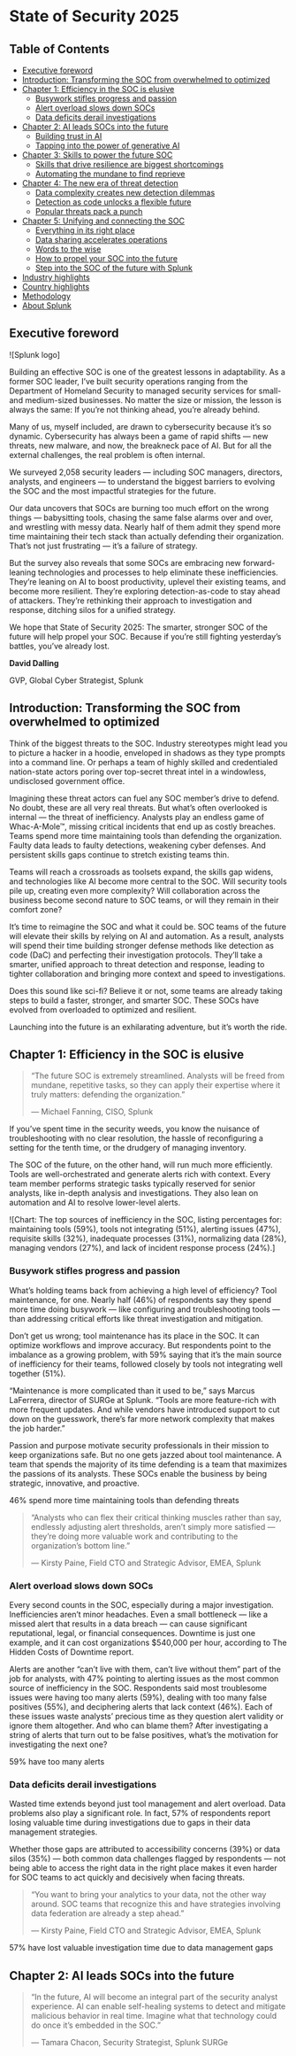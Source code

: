 # State of Security 2025

## Table of Contents
- [Executive foreword](#executive-foreword)
- [Introduction: Transforming the SOC from overwhelmed to optimized](#introduction-transforming-the-soc-from-overwhelmed-to-optimized)
- [Chapter 1: Efficiency in the SOC is elusive](#chapter-1-efficiency-in-the-soc-is-elusive)
  - [Busywork stifles progress and passion](#busywork-stifles-progress-and-passion)
  - [Alert overload slows down SOCs](#alert-overload-slows-down-socs)
  - [Data deficits derail investigations](#data-deficits-derail-investigations)
- [Chapter 2: AI leads SOCs into the future](#chapter-2-ai-leads-socs-into-the-future)
  - [Building trust in AI](#building-trust-in-ai)
  - [Tapping into the power of generative AI](#tapping-into-the-power-of-generative-ai)
- [Chapter 3: Skills to power the future SOC](#chapter-3-skills-to-power-the-future-soc)
  - [Skills that drive resilience are biggest shortcomings](#skills-that-drive-resilience-are-biggest-shortcomings)
  - [Automating the mundane to find reprieve](#automating-the-mundane-to-find-reprieve)
- [Chapter 4: The new era of threat detection](#chapter-4-the-new-era-of-threat-detection)
  - [Data complexity creates new detection dilemmas](#data-complexity-creates-new-detection-dilemmas)
  - [Detection as code unlocks a flexible future](#detection-as-code-unlocks-a-flexible-future)
  - [Popular threats pack a punch](#popular-threats-pack-a-punch)
- [Chapter 5: Unifying and connecting the SOC](#chapter-5-unifying-and-connecting-the-soc)
  - [Everything in its right place](#everything-in-its-right-place)
  - [Data sharing accelerates operations](#data-sharing-accelerates-operations)
  - [Words to the wise](#words-to-the-wise)
  - [How to propel your SOC into the future](#how-to-propel-your-soc-into-the-future)
  - [Step into the SOC of the future with Splunk](#step-into-the-soc-of-the-future-with-splunk)
- [Industry highlights](#industry-highlights)
- [Country highlights](#country-highlights)
- [Methodology](#methodology)
- [About Splunk](#about-splunk)

## Executive foreword

![Splunk logo]

Building an effective SOC is one of the greatest lessons in adaptability. As a former SOC leader, I’ve built security operations ranging from the Department of Homeland Security to managed security services for small- and medium-sized businesses. No matter the size or mission, the lesson is always the same: If you’re not thinking ahead, you’re already behind.

Many of us, myself included, are drawn to cybersecurity because it’s so dynamic. Cybersecurity has always been a game of rapid shifts — new threats, new malware, and now, the breakneck pace of AI. But for all the external challenges, the real problem is often internal.

We surveyed 2,058 security leaders — including SOC managers, directors, analysts, and engineers — to understand the biggest barriers to evolving the SOC and the most impactful strategies for the future.

Our data uncovers that SOCs are burning too much effort on the wrong things — babysitting tools, chasing the same false alarms over and over, and wrestling with messy data. Nearly half of them admit they spend more time maintaining their tech stack than actually defending their organization. That’s not just frustrating — it’s a failure of strategy.

But the survey also reveals that some SOCs are embracing new forward-leaning technologies and processes to help eliminate these inefficiencies. They’re leaning on AI to boost productivity, uplevel their existing teams, and become more resilient. They’re exploring detection-as-code to stay ahead of attackers. They’re rethinking their approach to investigation and response, ditching silos for a unified strategy.

We hope that State of Security 2025: The smarter, stronger SOC of the future will help propel your SOC. Because if you’re still fighting yesterday’s battles, you’ve already lost.

**David Dalling**

GVP, Global Cyber Strategist, Splunk

## Introduction: Transforming the SOC from overwhelmed to optimized

Think of the biggest threats to the SOC. Industry stereotypes might lead you to picture a hacker in a hoodie, enveloped in shadows as they type prompts into a command line. Or perhaps a team of highly skilled and credentialed nation-state actors poring over top-secret threat intel in a windowless, undisclosed government office.

Imagining these threat actors can fuel any SOC member’s drive to defend. No doubt, these are all very real threats. But what’s often overlooked is internal — the threat of inefficiency. Analysts play an endless game of Whac-A-Mole™, missing critical incidents that end up as costly breaches. Teams spend more time maintaining tools than defending the organization. Faulty data leads to faulty detections, weakening cyber defenses. And persistent skills gaps continue to stretch existing teams thin.

Teams will reach a crossroads as toolsets expand, the skills gap widens, and technologies like AI become more central to the SOC. Will security tools pile up, creating even more complexity? Will collaboration across the business become second nature to SOC teams, or will they remain in their comfort zone?

It’s time to reimagine the SOC and what it could be. SOC teams of the future will elevate their skills by relying on AI and automation. As a result, analysts will spend their time building stronger defense methods like detection as code (DaC) and perfecting their investigation protocols. They’ll take a smarter, unified approach to threat detection and response, leading to tighter collaboration and bringing more context and speed to investigations.

Does this sound like sci-fi? Believe it or not, some teams are already taking steps to build a faster, stronger, and smarter SOC. These SOCs have evolved from overloaded to optimized and resilient.

Launching into the future is an exhilarating adventure, but it’s worth the ride.

## Chapter 1: Efficiency in the SOC is elusive

> “The future SOC is extremely streamlined. Analysts will be freed from mundane, repetitive tasks, so they can apply their expertise where it truly matters: defending the organization.”
>
> — Michael Fanning, CISO, Splunk

If you’ve spent time in the security weeds, you know the nuisance of troubleshooting with no clear resolution, the hassle of reconfiguring a setting for the tenth time, or the drudgery of managing inventory.

The SOC of the future, on the other hand, will run much more efficiently. Tools are well-orchestrated and generate alerts rich with context. Every team member performs strategic tasks typically reserved for senior analysts, like in-depth analysis and investigations. They also lean on automation and AI to resolve lower-level alerts.

![Chart: The top sources of inefficiency in the SOC, listing percentages for: maintaining tools (59%), tools not integrating (51%), alerting issues (47%), requisite skills (32%), inadequate processes (31%), normalizing data (28%), managing vendors (27%), and lack of incident response process (24%).]

### Busywork stifles progress and passion

What’s holding teams back from achieving a high level of efficiency? Tool maintenance, for one. Nearly half (46%) of respondents say they spend more time doing busywork — like configuring and troubleshooting tools — than addressing critical efforts like threat investigation and mitigation.

Don’t get us wrong; tool maintenance has its place in the SOC. It can optimize workflows and improve accuracy. But respondents point to the imbalance as a growing problem, with 59% saying that it’s the main source of inefficiency for their teams, followed closely by tools not integrating well together (51%).

“Maintenance is more complicated than it used to be,” says Marcus LaFerrera, director of SURGe at Splunk. “Tools are more feature-rich with more frequent updates. And while vendors have introduced support to cut down on the guesswork, there’s far more network complexity that makes the job harder.”

Passion and purpose motivate security professionals in their mission to keep organizations safe. But no one gets jazzed about tool maintenance. A team that spends the majority of its time defending is a team that maximizes the passions of its analysts. These SOCs enable the business by being strategic, innovative, and proactive.

46% spend more time maintaining tools than defending threats

> “Analysts who can flex their critical thinking muscles rather than say, endlessly adjusting alert thresholds, aren’t simply more satisfied — they’re doing more valuable work and contributing to the organization’s bottom line.”
>
> — Kirsty Paine, Field CTO and Strategic Advisor, EMEA, Splunk

### Alert overload slows down SOCs

Every second counts in the SOC, especially during a major investigation. Inefficiencies aren’t minor headaches. Even a small bottleneck — like a missed alert that results in a data breach — can cause significant reputational, legal, or financial consequences. Downtime is just one example, and it can cost organizations $540,000 per hour, according to The Hidden Costs of Downtime report.

Alerts are another “can’t live with them, can’t live without them” part of the job for analysts, with 47% pointing to alerting issues as the most common source of inefficiency in the SOC. Respondents said most troublesome issues were having too many alerts (59%), dealing with too many false positives (55%), and deciphering alerts that lack context (46%). Each of these issues waste analysts’ precious time as they question alert validity or ignore them altogether. And who can blame them? After investigating a string of alerts that turn out to be false positives, what’s the motivation for investigating the next one?

59% have too many alerts

### Data deficits derail investigations

Wasted time extends beyond just tool management and alert overload. Data problems also play a significant role. In fact, 57% of respondents report losing valuable time during investigations due to gaps in their data management strategies.

Whether those gaps are attributed to accessibility concerns (39%) or data silos (35%) — both common data challenges flagged by respondents — not being able to access the right data in the right place makes it even harder for SOC teams to act quickly and decisively when facing threats.

> “You want to bring your analytics to your data, not the other way around. SOC teams that recognize this and have strategies involving data federation are already a step ahead.”
>
> — Kirsty Paine, Field CTO and Strategic Advisor, EMEA, Splunk

57% have lost valuable investigation time due to data management gaps

## Chapter 2: AI leads SOCs into the future

> “In the future, AI will become an integral part of the security analyst experience. AI can enable self-healing systems to detect and mitigate malicious behavior in real time. Imagine what that technology could do once it’s embedded in the SOC.”
>
> — Tamara Chacon, Security Strategist, Splunk SURGe